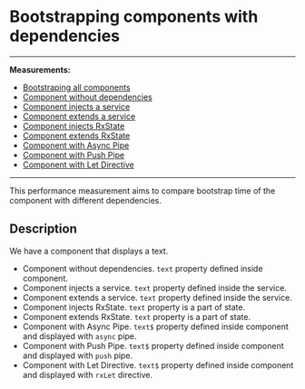 # Bootstrapping components with dependencies

---

**Measurements:**

- [Bootstraping all components](https://chromedevtools.github.io/timeline-viewer/?loadTimelineFromURL=https://raw.githubusercontent.com/rx-angular/rx-angular-perf-measures/main/bootstraping-with-dependencies/bootstrap-time-all-components.json)
- [Component without dependencies](https://chromedevtools.github.io/timeline-viewer/?loadTimelineFromURL=https://raw.githubusercontent.com/rx-angular/rx-angular-perf-measures/main/bootstraping-with-dependencies/bootstrap-time-pure.json)
- [Component injects a service](https://chromedevtools.github.io/timeline-viewer/?loadTimelineFromURL=https://raw.githubusercontent.com/rx-angular/rx-angular-perf-measures/main/bootstraping-with-dependencies/bootstrap-time-service-inject.json)
- [Component extends a service](https://chromedevtools.github.io/timeline-viewer/?loadTimelineFromURL=https://raw.githubusercontent.com/rx-angular/rx-angular-perf-measures/main/bootstraping-with-dependencies/bootstrap-time-service-extend.json)
- [Component injects RxState](https://chromedevtools.github.io/timeline-viewer/?loadTimelineFromURL=https://raw.githubusercontent.com/rx-angular/rx-angular-perf-measures/main/bootstraping-with-dependencies/bootstrap-time-state-inject.json)
- [Component extends RxState](https://chromedevtools.github.io/timeline-viewer/?loadTimelineFromURL=https://raw.githubusercontent.com/rx-angular/rx-angular-perf-measures/main/bootstraping-with-dependencies/bootstrap-time-state-extend.json)
- [Component with Async Pipe](https://chromedevtools.github.io/timeline-viewer/?loadTimelineFromURL=https://raw.githubusercontent.com/rx-angular/rx-angular-perf-measures/main/bootstraping-with-dependencies/bootstrap-time-async-pipe.json)
- [Component with Push Pipe](https://chromedevtools.github.io/timeline-viewer/?loadTimelineFromURL=https://raw.githubusercontent.com/rx-angular/rx-angular-perf-measures/main/bootstraping-with-dependencies/bootstrap-time-push-pipe.json)
- [Component with Let Directive](https://chromedevtools.github.io/timeline-viewer/?loadTimelineFromURL=https://raw.githubusercontent.com/rx-angular/rx-angular-perf-measures/main/bootstraping-with-dependencies/bootstrap-time-let-directive.json)

---

This performance measurement aims to compare bootstrap time of the component with different dependencies.

## Description

We have a component that displays a text.

- Component without dependencies. `text` property defined inside component.
- Component injects a service. `text` property defined inside the service.
- Component extends a service. `text` property defined inside the service.
- Component injects RxState. `text` property is a part of state.
- Component extends RxState. `text` property is a part of state.
- Component with Async Pipe. `text$` property defined inside component and displayed with `async` pipe.
- Component with Push Pipe. `text$` property defined inside component and displayed with `push` pipe.
- Component with Let Directive. `text$` property defined inside component and displayed with `rxLet` directive.
